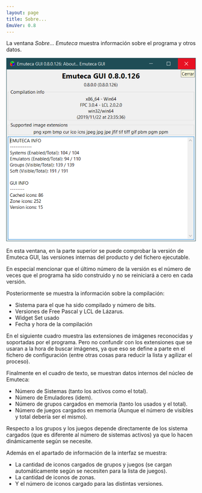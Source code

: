 ```yaml
---
layout: page
title: Sobre...
EmuVer: 0.8
---
```


La ventana *Sobre... Emuteca* muestra información sobre el programa y otros datos.

![Imagen del cuadro Sobre... Emuteca GUI](../../img/Dialogs/AboutBox.png)

En esta ventana, en la parte superior se puede comprobar la versión de Emuteca
GUI, las versiones internas del producto y del fichero ejecutable.

En especial mencionar que el último número de la versión es el número de veces
que el programa ha sido construido y no se reiniciará a cero en cada versión.

Posteriormente se muestra la información sobre la compilación:

  - Sistema para el que ha sido compilado y número de bits.
  - Versiones de Free Pascal y LCL de Lázarus.
  - Widget Set usado
  - Fecha y hora de la compilación

En el siguiente cuadro muestra las extensiones de imágenes reconocidas y soportadas por el programa. Pero no confundir con los extensiones que se usaran a la hora de buscar imágenes, ya que eso se define a parte en el fichero de configuración (entre otras cosas para reducir la lista y agilizar el proceso).

Finalmente en el cuadro de texto, se muestran datos internos del núcleo de Emuteca:

  - Número de Sistemas (tanto los activos como el total).
  - Número de Emuladores (idem).
  - Número de grupos cargados en memoria (tanto los usados y el total).
  - Número de juegos cargados en memoria (Aunque el número de visibles y total debería ser el mismo).

Respecto a los grupos y los juegos depende directamente de los sistema cargados (que es diferente al número de sistemas activos) ya que lo hacen dinámicamente según se necesite.

Además en el apartado de información de la interfaz se muestra:

  - La cantidad de iconos cargados de grupos y juegos (se cargan automáticamente según se necesiten para la lista de juegos).
  - La cantidad de iconos de zonas.
  - Y el número de iconos cargado para las distintas versiones.
